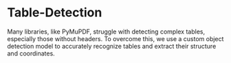 # Table-Detection
Many libraries, like PyMuPDF, struggle with detecting complex tables, especially those without headers. To overcome this, we use a custom object detection model to accurately recognize tables and extract their structure and coordinates.
